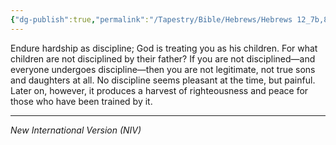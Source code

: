```yaml
---
{"dg-publish":true,"permalink":"/Tapestry/Bible/Hebrews/Hebrews 12_7b,8,11/","title":"Hebrews 12:7b,8,11","hide":true,"tags":["bible-verse","bible-verse"],"dgHomeLink":true,"dgShowLocalGraph":true,"dgEnableSearch":true}
---
```


Endure hardship as discipline; God is treating you as his children. For what children are not disciplined by their father?
If you are not disciplined—and everyone undergoes discipline—then you are not legitimate, not true sons and daughters at all.
No discipline seems pleasant at the time, but painful. Later on, however, it produces a harvest of righteousness and peace for those who have been trained by it.

---
*New International Version (NIV)*